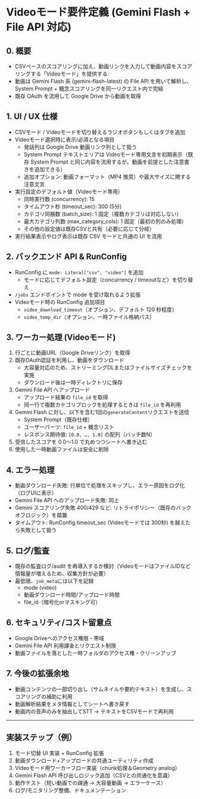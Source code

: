 # Videoモード要件定義 (Gemini Flash + File API 対応)

## 0. 概要
- CSVベースのスコアリングに加え、動画リンクを入力して動画内容をスコアリングする「Videoモード」を提供する
- 動画は Gemini Flash 系 (gemini-flash-latest) の File API を用いて解析し、System Prompt + 概念スコアリングを同一リクエスト内で完結
- 既存 OAuth を流用して Google Drive から動画を取得

## 1. UI / UX 仕様
- CSVモード / Videoモードを切り替えるラジオボタンもしくはタブを追加
- Videoモード選択時に表示/必須となる項目
  - 発話列は Google Drive 動画リンク列として扱う
  - System Prompt テキストエリアは Videoモード専用文言を初期表示（既存 System Prompt と同じ内容を流用するが、動画を前提とした注意書きを追加できる）
  - 追加オプション: 動画フォーマット（MP4 推奨）や最大サイズに関する注意文言
- 実行設定のデフォルト値（Videoモード専用）
  - 同時実行数 (concurrency): 15
  - タイムアウト秒 (timeout_sec): 300 (5分)
  - カテゴリ同梱数 (batch_size): 1 固定（複数カテゴリは対応しない）
  - 最大カテゴリ列数 (max_category_cols): 1 固定（最初の列のみ処理）
  - その他の設定値は既存CSVと共有（必要に応じて分岐）
- 実行結果表示やログ表示は既存 CSV モードと共通の UI を流用

## 2. バックエンド API & RunConfig
- RunConfig に `mode: Literal["csv", "video"]` を追加
  - モードに応じてデフォルト設定（concurrency / timeoutなど）を切り替え
- `/jobs` エンドポイントで mode を受け取れるよう拡張
- Videoモード時の RunConfig 追加項目
  - `video_download_timeout`（オプション、デフォルト 120 秒程度）
  - `video_temp_dir`（オプション、一時ファイル格納パス）

## 3. ワーカー処理 (Videoモード)
1. 行ごとに動画URL（Google Driveリンク）を取得
2. 既存OAuth認証を利用し、動画をダウンロード
   - 大容量対応のため、ストリーミングDLまたはファイルサイズチェックを実施
   - ダウンロード後は一時ディレクトリに保存
3. Gemini File API へアップロード
   - アップロード結果の `file_id` を取得
   - 同一行で複数カテゴリブロックを処理するときは `file_id` を再利用
4. Gemini Flash に対し、以下を含む1回の`generateContent`リクエストを送信
   - System Prompt（既存仕様）
   - ユーザーパーツ: `file_id` + 概念リスト
   - レスポンス期待値: `[0.0, …, 1.0]` の配列（バッチ数N）
5. 受信したスコアを 0.0〜1.0 で丸めつつシートへ書き込む
6. 使用した一時動画ファイルは安全に削除

## 4. エラー処理
- 動画ダウンロード失敗: 行単位で処理をスキップし、エラー原因をログ化（ログUIに表示）
- Gemini File API へのアップロード失敗: 同上
- Gemini スコアリング失敗 400/429 など: リトライポリシー（既存のバックオフロジック）を踏襲
- タイムアウト: RunConfig.timeout_sec (Videoモードでは 300秒) を越えたら失敗として扱う

## 5. ログ/監査
- 既存の監査ログ/audit を再導入するか検討（VideoモードはファイルIDなど情報量が増えるため、収集方針が必要）
- 最低限、`job_meta`には以下を記録
  - mode (video)
  - 動画ダウンロード時間/アップロード時間
  - file_id（暗号化orマスキング可）

## 6. セキュリティ/コスト留意点
- Google Driveへのアクセス権限・帯域
- Gemini File API 利用課金とリクエスト制限
- 動画ファイルを落とした一時フォルダのアクセス権・クリーンアップ

## 7. 今後の拡張余地
- 動画コンテンツの一部切り出し（サムネイルや要約テキスト）を生成し、スコアリングの補助に利用
- 動画解析結果をメタ情報としてシートへ書き戻す
- 動画内の音声のみを抽出してSTT → テキストをCSVモードで再利用

---

## 実装ステップ（例）
1. モード切替 UI 実装 + RunConfig 拡張
2. 動画ダウンロード+アップロードの共通ユーティリティ作成
3. Videoモード用ワーカーフロー実装（chunk処理＆Geometry analog）
4. Gemini Flash API 呼び出しロジック追加（CSVとの共通化を意識）
5. 動作テスト（短い動画での疎通 → 大容量動画 → エラーケース）
6. ログ/モニタリング整備、ドキュメンテーション
